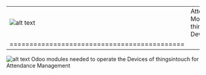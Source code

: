 | | | |
|-|-|-|
|![alt text](https://github.com/thingsintouch/things_attendance/blob/12.0/ras2/static/description/icon_mini.png) | Attendance Modules for thingsintouch Devices
============================================|


![alt text](https://github.com/thingsintouch/things_attendance/blob/12.0/ras2/static/description/RAS2_02_small_2019.jpg)
Odoo modules needed to operate the Devices of thingsintouch for Attendance Management
